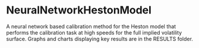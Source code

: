 # NeuralNetworkHestonModel
A neural network based calibration method for the Heston model that performs the calibration task at high speeds for the full implied volatility surface. Graphs and charts displaying key results are in the RESULTS folder.



